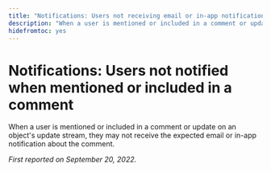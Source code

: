 ```yaml
---
title: "Notifications: Users not receiving email or in-app notifications when mentioned or included in a comment"
description: "When a user is mentioned or included in a comment or update on an object's update stream, they may not receive the expected email or in-app notification about the comment."
hidefromtoc: yes
---
```


# Notifications: Users not notified when mentioned or included in a comment

When a user is mentioned or included in a comment or update on an object's update stream, they may not receive the expected email or in-app notification about the comment.

_First reported on September 20, 2022._

